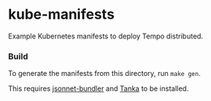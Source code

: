 # kube-manifests

Example Kubernetes manifests to deploy Tempo distributed.

### Build

To generate the manifests from this directory, run `make gen`.

This requires [jsonnet-bundler](https://github.com/jsonnet-bundler/jsonnet-bundler) and [Tanka](https://tanka.dev/) to be installed.
